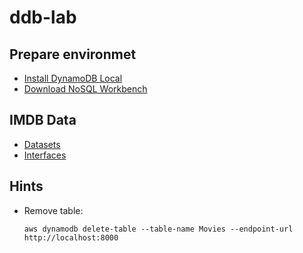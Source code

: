 # ddb-lab

## Prepare environmet

- [Install DynamoDB Local](https://dynobase.dev/run-dynamodb-locally/)
- [Download NoSQL Workbench](https://docs.aws.amazon.com/amazondynamodb/latest/developerguide/workbench.settingup.html)

## IMDB Data

- [Datasets](https://datasets.imdbws.com/)
- [Interfaces](https://www.imdb.com/interfaces/)

## Hints

- Remove table:

    `aws dynamodb delete-table --table-name Movies --endpoint-url http://localhost:8000`
